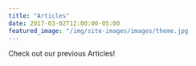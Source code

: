 ```yaml
---
title: "Articles"
date: 2017-03-02T12:00:00-05:00
featured_image: "/img/site-images/images/theme.jpg
---
```

Check out our previous Articles!
